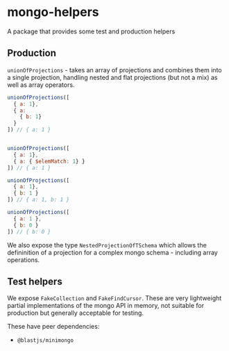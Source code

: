 # mongo-helpers

A package that provides some test and production helpers

## Production
`unionOfProjections` - takes an array of projections and combines them into a single projection, handling nested and flat projections (but not a mix) as well as array operators.

```javascript
unionOfProjections([
  { a: 1},
  { a:
    { b: 1}
  }
]) // { a: 1 }


unionOfProjections([
  { a: 1},
  { a: { $elemMatch: 1} }
]) // { a: 1 }

unionOfProjections([
  { a: 1},
  { b: 1 }
]) // { a: 1, b: 1 }

unionOfProjections([
  { a: 1 },
  { b: 0 }
]) // { b: 0 }
```

We also expose the type `NestedProjectionOfTSchema` which allows the defininition of a projection for a complex mongo schema - including array operations.

## Test helpers
We expose `FakeCollection` and `FakeFindCursor`. These are very lightweight partial implementations of the mongo API in memory, not suitable for production but generally acceptable for testing.

These have peer dependencies:
- `@blastjs/minimongo`
